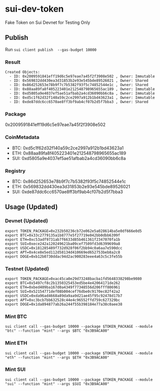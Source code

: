 # sui-dev-token

Fake Token on Sui Devnet for Testing Only

## Publish

Run
`sui client publish  --gas-budget 10000`

### Result

```
Created Objects:
  - ID: 0x2009591841eff19d6c5e97eae7a45f2f3908e502 , Owner: Immutable
  - ID: 0x569832dd430ea3d31853b2e93e545bde89526021 , Owner: Shared
  - ID: 0x86d252653e78b9f7c7b5382f93f5c74852544e1c , Owner: Shared
  - ID: 0x88aa89fa8f405223401e212548798965655ac189 , Owner: Immutable
  - ID: 0xd5805a9e4037ef5ae51afbab2a4cd36090bb6c8a , Owner: Immutable
  - ID: 0xd5c1f62d32f140a59c2ce2997a912b1bd43623a1 , Owner: Immutable
  - ID: 0xde87ddc6cc6570ae8ff3bf9ab4cf07b2d5f7bba3 , Owner: Shared
```

### Package
0x2009591841eff19d6c5e97eae7a45f2f3908e502

### CoinMetadata
* BTC: 0xd5c1f62d32f140a59c2ce2997a912b1bd43623a1
* ETH: 0x88aa89fa8f405223401e212548798965655ac189
* SUI: 0xd5805a9e4037ef5ae51afbab2a4cd36090bb6c8a


### Registry
* BTC: 0x86d252653e78b9f7c7b5382f93f5c74852544e1c
* ETH: 0x569832dd430ea3d31853b2e93e545bde89526021
* SUI: 0xde87ddc6cc6570ae8ff3bf9ab4cf07b2d5f7bba3


## Usage (Updated)

### Devnet (Updated)
```
export TOKEN_PACKAGE=0x232b50236cb72e062e5a028614ba5e0df666e0d5
export BTC=0x33c2779135a1b8777e5f27719e042bb0dbb6399f
export ETH=0xc53adf9731ab7f6633d85b461361f2347070fa1b
export SUI=0xece242a120249621ba09cef7509fd3d6399699a8
export USDC=0x181285489f732d928f06f2bb94c0a6aa7e590dcc
export APT=0x4ce8e5ed112d58134d410669ed652753beb8a2c8
export DOGE=0xb12b0730ddac94d2ac900283eee4a63c5c3fe55b
```

### Testnet (Updated)
```
export TOKEN_PACKAGE=0xac45ca0e29d73248bacba1fd5648338298be9080
export BTC=0x5497cf8c2b1350325453ed5be4e42064171de262
export ETH=0xbed409ba167d0a4349f77348556d206fff806961
export SUI=0x52154771def08b004cef76dbe0c9170ec82f42a2
export USDC=0xda96ad4668a89da9aa9d21ae45f95c92478d17b7
export APT=0xc3bcb7bb632528c44e4c96552ffd759c627329bc
export DOGE=0x1da894877ab26a244f55b398184e77a38c0aee38
```

### Mint BTC
`sui client call --gas-budget 10000 --package $TOKEN_PACKAGE --module "btc" --function "mint" --args $BTC "0x3B9ACA00"`

### Mint ETH
`sui client call --gas-budget 10000 --package $TOKEN_PACKAGE --module "eth" --function "mint" --args $ETH "0x3B9ACA00"`

### Mint SUI
`sui client call --gas-budget 10000 --package $TOKEN_PACKAGE --module "sui" --function "mint" --args $SUI "0x3B9ACA00"`


